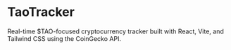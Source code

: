 # TaoTracker
Real-time $TAO-focused cryptocurrency tracker built with React, Vite, and Tailwind CSS using the CoinGecko API.
